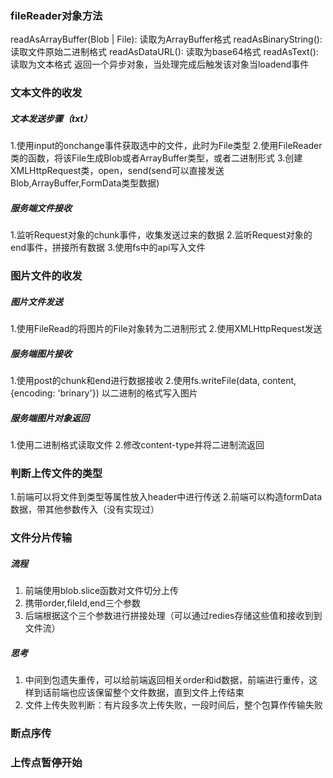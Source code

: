 ### fileReader对象方法
readAsArrayBuffer(Blob | File): 读取为ArrayBuffer格式
readAsBinaryString(): 读取文件原始二进制格式
readAsDataURL(): 读取为base64格式
readAsText(): 读取为文本格式
返回一个异步对象，当处理完成后触发该对象当loadend事件


### 文本文件的收发
##### 文本发送步骤（txt）
1.使用input的onchange事件获取选中的文件，此时为File类型
2.使用FileReader类的函数，将该File生成Blob或者ArrayBuffer类型，或者二进制形式
3.创建XMLHttpRequest类，open，send(send可以直接发送Blob,ArrayBuffer,FormData类型数据)
##### 服务端文件接收
1.监听Request对象的chunk事件，收集发送过来的数据
2.监听Request对象的end事件，拼接所有数据
3.使用fs中的api写入文件

### 图片文件的收发
##### 图片文件发送
1.使用FileRead的将图片的File对象转为二进制形式
2.使用XMLHttpRequest发送
##### 服务端图片接收
1.使用post的chunk和end进行数据接收
2.使用fs.writeFile(data, content, {encoding: 'brinary'}) 以二进制的格式写入图片
##### 服务端图片对象返回
1.使用二进制格式读取文件
2.修改content-type并将二进制流返回

### 判断上传文件的类型
1.前端可以将文件到类型等属性放入header中进行传送
2.前端可以构造formData数据，带其他参数传入（没有实现过）

### 文件分片传输
##### 流程
1. 前端使用blob.slice函数对文件切分上传
2. 携带order,fileId,end三个参数
3. 后端根据这个三个参数进行拼接处理（可以通过redies存储这些值和接收到到文件流）
##### 思考
1. 中间到包遗失重传，可以给前端返回相关order和id数据，前端进行重传，这样到话前端也应该保留整个文件数据，直到文件上传结束
2. 文件上传失败判断：有片段多次上传失败，一段时间后，整个包算作传输失败

### 断点序传

### 上传点暂停开始
